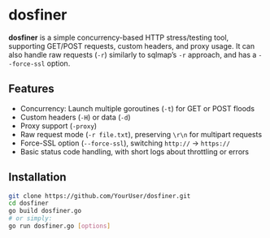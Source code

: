 # dosfiner

**dosfiner** is a simple concurrency-based HTTP stress/testing tool, supporting GET/POST requests, custom headers, and proxy usage. It can also handle raw requests (`-r`) similarly to sqlmap’s `-r` approach, and has a `--force-ssl` option.

## Features

- Concurrency: Launch multiple goroutines (`-t`) for GET or POST floods
- Custom headers (`-H`) or data (`-d`)
- Proxy support (`-proxy`)  
- Raw request mode (`-r file.txt`), preserving `\r\n` for multipart requests
- Force-SSL option (`--force-ssl`), switching `http://` → `https://`
- Basic status code handling, with short logs about throttling or errors

## Installation

```bash
git clone https://github.com/YourUser/dosfiner.git
cd dosfiner
go build dosfiner.go
# or simply:
go run dosfiner.go [options]
